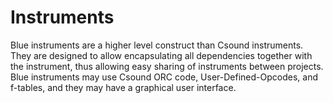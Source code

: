 # Instruments

Blue instruments are a higher level construct than Csound instruments.
They are designed to allow encapsulating all dependencies together with
the instrument, thus allowing easy sharing of instruments between
projects. Blue instruments may use Csound ORC code,
User-Defined-Opcodes, and f-tables, and they may have a graphical user
interface.
